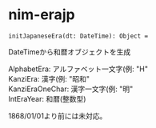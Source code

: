 # nim-erajp

```
initJapaneseEra(dt: DateTime): Object =
```

DateTimeから和暦オブジェクトを生成

AlphabetEra: アルファベット一文字(例: "H"  
KanziEra: 漢字(例: "昭和"  
KanziEraOneChar: 漢字一文字(例: "明"  
IntEraYear: 和暦(整数型)  

1868/01/01より前には未対応。
